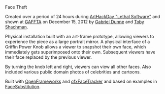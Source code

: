 Face Theft

Created over a period of 24 hours during [ArtHackDay "Lethal Software"](http://arthackday.net/gaffta/) and shown at 
[GAFFTA](http://gaffta.org) on December 15, 2012 by [Gabriel Dunne](https://github.com/quilime) and [Toby Shachman](https://github.com/electronicwhisper).

Physical installation built with an art-frame prototype, allowing viewers to experience the piece as a large
portrait mirror. A physical interface of a Griffin Power Knob allows a viewer to snapshot their own face, which 
immediately gets superimposed onto their own. Subsequent viewers have their face replaced by the previous viewer. 

By turning the knob left and right, viewers can view all other faces. Also included various public domain photos
of celebrities and cartoons.

Built with [OpenFrameworks](https://github.com/openframeworks/openFrameworks) 
and [ofxFaceTracker](https://github.com/kylemcdonald/ofxFaceTracker) and based on examples in [FaceSubstitution](https://github.com/arturoc/FaceSubstitution).
